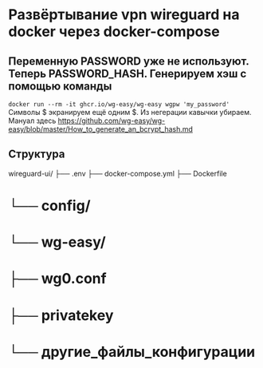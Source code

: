 # Развёртывание vpn wireguard на docker через docker-compose
## Переменную PASSWORD уже не используют. Теперь PASSWORD_HASH. Генерируем хэш с помощью команды
`docker run --rm -it ghcr.io/wg-easy/wg-easy wgpw 'my_password'`
Символы $ экранируем ещё одним $. Из негерации кавычки убираем. Мануал здесь https://github.com/wg-easy/wg-easy/blob/master/How_to_generate_an_bcrypt_hash.md

## Структура
wireguard-ui/
├── .env
├── docker-compose.yml
├── Dockerfile
# └── config/
#    └── wg-easy/
#        ├── wg0.conf
#        ├── privatekey
#        └── другие_файлы_конфигурации
